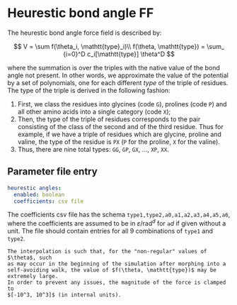 # Heurestic bond angle FF

The heurestic bond angle force field is described by:

$$ V = \sum f(\theta_i, \mathtt{type}_i)\\ f(\theta, \mathtt{type}) = \sum_
{i=0}^D c_i[\mathtt{type}] \theta^D $$

where the summation is over the triples with the native value of the bond angle
not present. In other words, we approximate the value of the potential by a set
of polynomials, one for each different _type_ of the triple of residues. The
type of the triple is derived in the following fashion:

1. First, we class the residues into glycines (code `G`), prolines (code `P`)
   and all other amino acids into a single category (code `X`);
2. Then, the type of the triple of residues corresponds to the pair consisting
   of the class of the second and of the third residue. Thus for example, if we
   have a triple of residues which are glycine, proline and valine, the type of
   the residue is `PX` (`P` for the proline, `X` for the valine).
3. Thus, there are nine total types: `GG`, `GP`, `GX`, ..., `XP`, `XX`.

## Parameter file entry

```yaml
heurestic angles:
  enabled: boolean
  coefficients: csv file
```

The coefficients csv file has the schema `type1,type2,a0,a1,a2,a3,a4,a5,a6`,
where the coefficients are assumed to be in $\varepsilon/\mathrm{rad}^d$ for
$\mathtt{a}d$ if given without a unit. The file should contain entries for all 9
combinations of `type1` and `type2`.

```{warning}
The interpolation is such that, for the "non-regular" values of $\theta$, such 
as may occur in the beginning of the simulation after morphing into a 
self-avoiding walk, the value of $f(\theta, \mathtt{type})$ may be extremely large.
In order to prevent any issues, the magnitude of the force is clamped to 
$[-10^3, 10^3]$ (in internal units).
```